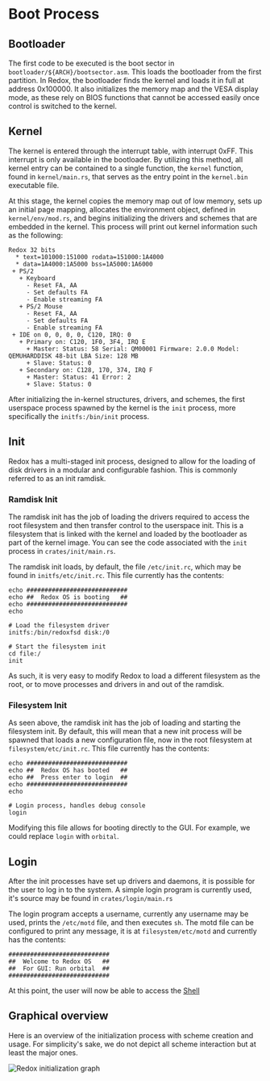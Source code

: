 # Boot Process

## Bootloader
The first code to be executed is the boot sector in `bootloader/${ARCH}/bootsector.asm`. This loads the bootloader from the first partition. In Redox, the bootloader finds the kernel and loads it in full at address 0x100000. It also initializes the memory map and the VESA display mode, as these rely on BIOS functions that cannot be accessed easily once control is switched to the kernel.

## Kernel
The kernel is entered through the interrupt table, with interrupt 0xFF. This interrupt is only available in the bootloader. By utilizing this method, all kernel entry can be contained to a single function, the `kernel` function, found in `kernel/main.rs`, that serves as the entry point in the `kernel.bin` executable file.

At this stage, the kernel copies the memory map out of low memory, sets up an initial page mapping, allocates the environment object, defined in `kernel/env/mod.rs`, and begins initializing the drivers and schemes that are embedded in the kernel. This process will print out kernel information such as the following:

```
Redox 32 bits
  * text=101000:151000 rodata=151000:1A4000
  * data=1A4000:1A5000 bss=1A5000:1A6000
 + PS/2
   + Keyboard
     - Reset FA, AA
     - Set defaults FA
     - Enable streaming FA
   + PS/2 Mouse
     - Reset FA, AA
     - Set defaults FA
     - Enable streaming FA
 + IDE on 0, 0, 0, 0, C120, IRQ: 0
   + Primary on: C120, 1F0, 3F4, IRQ E
     + Master: Status: 58 Serial: QM00001 Firmware: 2.0.0 Model: QEMUHARDDISK 48-bit LBA Size: 128 MB
     + Slave: Status: 0
   + Secondary on: C128, 170, 374, IRQ F
     + Master: Status: 41 Error: 2
     + Slave: Status: 0
```

After initializing the in-kernel structures, drivers, and schemes, the first userspace process spawned by the kernel is the `init` process, more specifically the `initfs:/bin/init` process.

## Init
Redox has a multi-staged init process, designed to allow for the loading of disk drivers in a modular and configurable fashion. This is commonly referred to as an init ramdisk.

### Ramdisk Init
The ramdisk init has the job of loading the drivers required to access the root filesystem and then transfer control to the userspace init. This is a filesystem that is linked with the kernel and loaded by the bootloader as part of the kernel image. You can see the code associated with the `init` process in `crates/init/main.rs`.

The ramdisk init loads, by default, the file `/etc/init.rc`, which may be found in `initfs/etc/init.rc`. This file currently has the contents:

```
echo ############################
echo ##  Redox OS is booting   ##
echo ############################
echo

# Load the filesystem driver
initfs:/bin/redoxfsd disk:/0

# Start the filesystem init
cd file:/
init
```

As such, it is very easy to modify Redox to load a different filesystem as the root, or to move processes and drivers in and out of the ramdisk.

### Filesystem Init
As seen above, the ramdisk init has the job of loading and starting the filesystem init. By default, this will mean that a new init process will be spawned that loads a new configuration file, now in the root filesystem at `filesystem/etc/init.rc`. This file currently has the contents:

```
echo ############################
echo ##  Redox OS has booted   ##
echo ##  Press enter to login  ##
echo ############################
echo

# Login process, handles debug console
login
```

Modifying this file allows for booting directly to the GUI. For example, we could replace `login` with `orbital`.

## Login
After the init processes have set up drivers and daemons, it is possible for the user to log in to the system. A simple login program is currently used, it's source may be found in `crates/login/main.rs`

The login program accepts a username, currently any username may be used, prints the `/etc/motd` file, and then executes `sh`. The motd file can be configured to print any message, it is at `filesystem/etc/motd` and currently has the contents:

```
############################
##  Welcome to Redox OS   ##
##  For GUI: Run orbital  ##
############################
```

At this point, the user will now be able to access the [Shell](./shell.html)

## Graphical overview

Here is an overview of the initialization process with scheme creation and usage.
For simplicity's sake, we do not depict all scheme interaction but at least the major ones.

![Redox initialization graph](./init.svg "Redox initialization graph")
